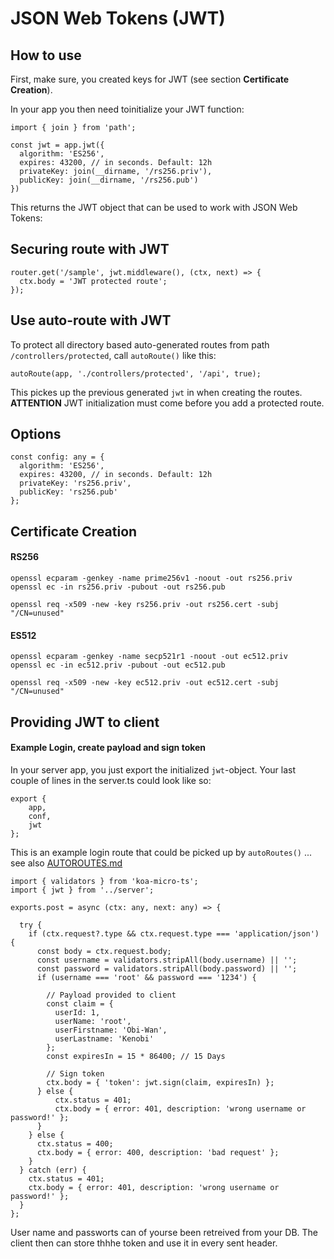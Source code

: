 # JSON Web Tokens (JWT)

## How to use

First, make sure, you created keys for JWT (see section **Certificate Creation**).

In your app you then need toinitialize your JWT function:

```
import { join } from 'path';

const jwt = app.jwt({
  algorithm: 'ES256',
  expires: 43200, // in seconds. Default: 12h
  privateKey: join(__dirname, '/rs256.priv'),
  publicKey: join(__dirname, '/rs256.pub')
})
```

This returns the JWT object that can be used to work with JSON Web Tokens:

## Securing route with JWT

```
router.get('/sample', jwt.middleware(), (ctx, next) => {
  ctx.body = 'JWT protected route';
});
```

## Use auto-route with JWT

To protect all directory based auto-generated routes from path `/controllers/protected`, call `autoRoute()` like this:

```
autoRoute(app, './controllers/protected', '/api', true);
```

This pickes up the previous generated `jwt` in when creating the routes. **ATTENTION** JWT initialization must come before you add a protected route.

## Options

```
const config: any = {
  algorithm: 'ES256',
  expires: 43200, // in seconds. Default: 12h
  privateKey: 'rs256.priv',
  publicKey: 'rs256.pub'
};
```

## Certificate Creation

#### RS256

```
openssl ecparam -genkey -name prime256v1 -noout -out rs256.priv
openssl ec -in rs256.priv -pubout -out rs256.pub

openssl req -x509 -new -key rs256.priv -out rs256.cert -subj "/CN=unused"
```

#### ES512

```
openssl ecparam -genkey -name secp521r1 -noout -out ec512.priv
openssl ec -in ec512.priv -pubout -out ec512.pub

openssl req -x509 -new -key ec512.priv -out ec512.cert -subj "/CN=unused"
```

## Providing JWT to client

#### Example Login, create payload and sign token

In your server app, you just export the initialized `jwt`-object. Your last couple of lines in the server.ts could look like so:

```
export {
    app,
    conf,
    jwt
};
```

This is an example login route that could be picked up by `autoRoutes()` ... see also [AUTOROUTES.md](AUTOROUTES.md)
```
import { validators } from 'koa-micro-ts';
import { jwt } from '../server';

exports.post = async (ctx: any, next: any) => {

  try {
    if (ctx.request?.type && ctx.request.type === 'application/json') {
      const body = ctx.request.body;
      const username = validators.stripAll(body.username) || '';
      const password = validators.stripAll(body.password) || '';
      if (username === 'root' && password === '1234') {

        // Payload provided to client
        const claim = {
          userId: 1,
          userName: 'root',
          userFirstname: 'Obi-Wan',
          userLastname: 'Kenobi'
        };
        const expiresIn = 15 * 86400; // 15 Days

        // Sign token
        ctx.body = { 'token': jwt.sign(claim, expiresIn) };
      } else {
          ctx.status = 401;
          ctx.body = { error: 401, description: 'wrong username or password!' };
      }
    } else {
      ctx.status = 400;
      ctx.body = { error: 400, description: 'bad request' };
    }
  } catch (err) {
    ctx.status = 401;
    ctx.body = { error: 401, description: 'wrong username or password!' };
  }
};
```

User name and passworts can of yourse been retreived from your DB. The client then can store thhhe token and use it in every sent header.

